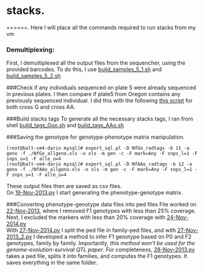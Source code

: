 # stacks. 

======. 
Here I will place all the commands required to run stacks from my vm

### Demultiplexing:
First, I demultiplexed all the output files from the sequencher, using the provided barcodes.
To do this, I use [build_samples_5_1.sh](https://github.com/dvalenzano/stacks/blob/master/build_samples_5_1.sh) and [build_samples_5_2.sh](https://github.com/dvalenzano/stacks/blob/master/build_samples_5_2.sh)

###Check if any individuals sequenced on plate 5 were already sequenced in previous plates. 
I then compare if plate5 from Oregon contains any previously sequenced individual. 
I did this with the following [this script](https://github.com/dvalenzano/Interactive-Sessions/blob/master/04-Sep-2013.py) for both cross G and cross AA.

###Build stacks tags
To generate all the necessary stacks tags, I ran from shell [build_tags_Goo.sh](https://github.com/dvalenzano/stacks/blob/master/build_tags_Goo.sh) and [build_tags_AAo.sh](https://github.com/dvalenzano/stacks/blob/master/build_tags_AAo.sh)

###Saving the genotype for genotype-phenotype matrix manipulation.
```
[root@balt-vm4-dario mysql]# export_sql.pl -D NfGo_radtags -b 11 -a geno -f ./NfGo_allgeno.xls -o xls -m gen -c -F mark=Any -F snps_l=1 -F snps_u=1 -F alle_u=4
[root@balt-vm4-dario mysql]# export_sql.pl -D NfAAo_radtags -b 12 -a geno -f ./NfAAo_allgeno.xls -o xls -m gen -c -F mark=Any -F snps_l=1 -F snps_u=1 -F alle_u=4
```
These output files then are saved as csv files.  
On [19-Nov-2013.py](https://github.com/dvalenzano/Interactive-Sessions/blob/master/19-Nov-2013.py) I start generating the phenotype-genotype matrix. 

###Converting phenotype-genotype data files into ped files
File worked on [22-Nov-2013](https://github.com/dvalenzano/Interactive-Sessions/blob/master/22-Nov-2013), where I removed F1 genotypes with less than 25% coverage.  
Next, I excluded the markers with less than 20% coverage with [24-Nov-2014.py](https://github.com/dvalenzano/Interactive-Sessions/blob/master/24-Nov-2013.py)  
With [27-Nov-2014.py](https://github.com/dvalenzano/Interactive-Sessions/blob/master/27-Nov-2013.py) I split the ped file in family-ped files, and with [27-Nov-2013_2.py](https://github.com/dvalenzano/Interactive-Sessions/blob/master/27-Nov-2013_2.py) I developed a method to infer F1 genotype based on P0 and F2 genotypes, family by family. Importantly, *this method won't be used for the genome-evolution-survival QTL paper*. For completeness, [28-Nov-2013.py](https://github.com/dvalenzano/Interactive-Sessions/blob/master/28-Nov-2013.py) takes a ped
file, splits it into families, and computes the F1 genotypes. It saves everything in the same folder. 




